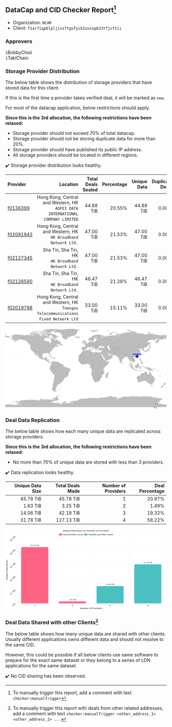 ## DataCap and CID Checker Report[^1]
 - Organization: `NCAR`
 - Client: `f1ar7iqp6lpljivz7tgufyik2uvsxpb33tfjcttii`
### Approvers
`1`BobbyChoii<br/>`1`TakiChain

### Storage Provider Distribution
The below table shows the distribution of storage providers that have stored data for this client.

If this is the first time a provider takes verified deal, it will be marked as `new`.

For most of the datacap application, below restrictions should apply.

**Since this is the 3rd allocation, the following restrictions have been relaxed:**
 - Storage provider should not exceed 70% of total datacap.
 - Storage provider should not be storing duplicate data for more than 20%.
 - Storage provider should have published its public IP address.
 - All storage providers should be located in different regions.

✔️ Storage provider distribution looks healthy.

| Provider                                              |                                                                              Location | Total Deals Sealed | Percentage | Unique Data | Duplicate Deals |
| :---------------------------------------------------- | ------------------------------------------------------------------------------------: | -----------------: | ---------: | ----------: | --------------: |
| [f0136399](https://filfox.info/en/address/f0136399)   |     Hong Kong, Central and Western, HK<br/>`AOFEI DATA INTERNATIONAL COMPANY LIMITED` |          44.88 TiB |     20.55% |   44.88 TiB |           0.00% |
| [f02091943](https://filfox.info/en/address/f02091943) |                    Hong Kong, Central and Western, HK<br/>`HK Broadband Network Ltd.` |          47.00 TiB |     21.53% |   47.00 TiB |           0.00% |
| [f02127345](https://filfox.info/en/address/f02127345) |                                  Sha Tin, Sha Tin, HK<br/>`HK Broadband Network Ltd.` |          47.00 TiB |     21.53% |   47.00 TiB |           0.00% |
| [f02126560](https://filfox.info/en/address/f02126560) |                                  Sha Tin, Sha Tin, HK<br/>`HK Broadband Network Ltd.` |          46.47 TiB |     21.28% |   46.47 TiB |           0.00% |
| [f02019788](https://filfox.info/en/address/f02019788) | Hong Kong, Central and Western, HK<br/>`Towngas Telecommunications Fixed Network Ltd` |          33.00 TiB |     15.11% |   33.00 TiB |           0.00% |

<img src="https://raw.githubusercontent.com/data-preservation-programs/filplus-checker-assets/main/filecoin-project/filecoin-plus-large-datasets/issues/1938/1683391811002.png"/>

### Deal Data Replication
The below table shows how each many unique data are replicated across storage providers.


**Since this is the 3rd allocation, the following restrictions have been relaxed:**
- No more than 70% of unique data are stored with less than 3 providers.

✔️ Data replication looks healthy.

| Unique Data Size | Total Deals Made | Number of Providers | Deal Percentage |
| ---------------: | ---------------: | ------------------: | --------------: |
|        45.78 TiB |        45.78 TiB |                   1 |          20.97% |
|         1.63 TiB |         3.25 TiB |                   2 |           1.49% |
|        14.06 TiB |        42.19 TiB |                   3 |          19.32% |
|        31.78 TiB |       127.13 TiB |                   4 |          58.22% |

<img src="https://raw.githubusercontent.com/data-preservation-programs/filplus-checker-assets/main/filecoin-project/filecoin-plus-large-datasets/issues/1938/1683391811714.png"/>

### Deal Data Shared with other Clients[^3]
The below table shows how many unique data are shared with other clients.
Usually different applications owns different data and should not resolve to the same CID.

However, this could be possible if all below clients use same software to prepare for the exact same dataset or they belong to a series of LDN applications for the same dataset.

✔️ No CID sharing has been observed.

[^1]: To manually trigger this report, add a comment with text `checker:manualTrigger`

[^2]: Deals from those addresses are combined into this report as they are specified with `checker:manualTrigger`

[^3]: To manually trigger this report with deals from other related addresses, add a comment with text `checker:manualTrigger <other_address_1> <other_address_2> ...`

